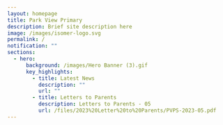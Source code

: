 ```yaml
---
layout: homepage
title: Park View Primary
description: Brief site description here
image: /images/isomer-logo.svg
permalink: /
notification: ""
sections:
  - hero:
      background: /images/Hero Banner (3).gif
      key_highlights:
        - title: Latest News
          description: ""
          url: ""
        - title: Letters to Parents
          description: Letters to Parents - 05
          url: /files/2023%20Letter%20to%20Parents/PVPS-2023-05.pdf
---
```

